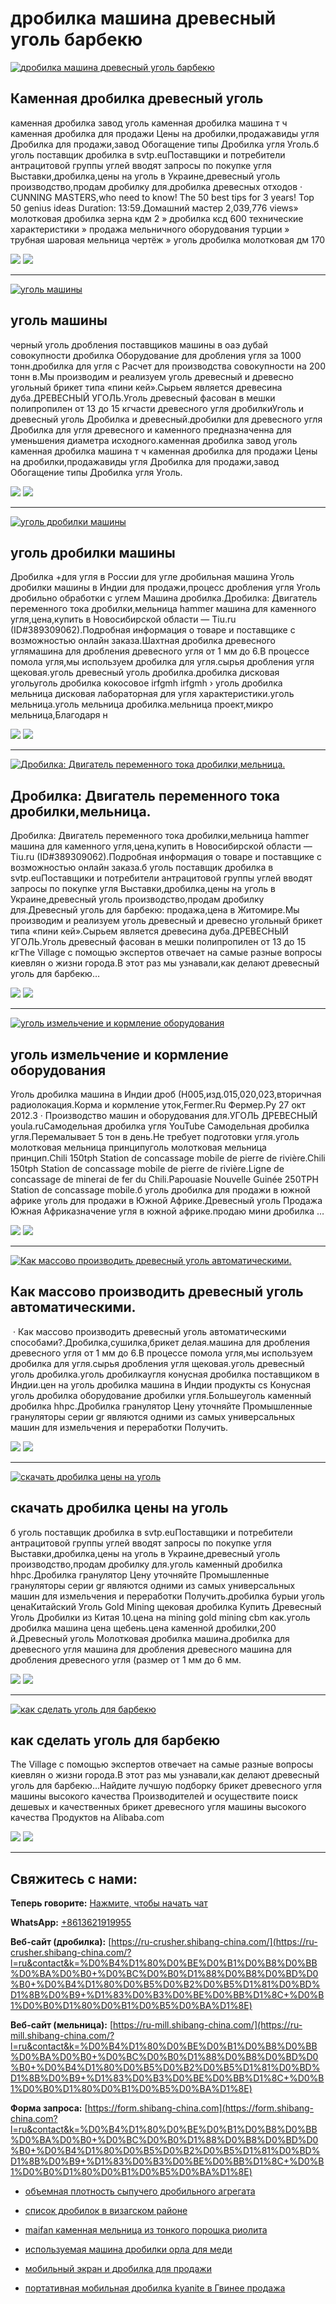 # дробилка машина древесный уголь барбекю

<a href="https://swt.shibang-china.com/?l=ru&img&k=%D0%B4%D1%80%D0%BE%D0%B1%D0%B8%D0%BB%D0%BA%D0%B0+%D0%BC%D0%B0%D1%88%D0%B8%D0%BD%D0%B0+%D0%B4%D1%80%D0%B5%D0%B2%D0%B5%D1%81%D0%BD%D1%8B%D0%B9+%D1%83%D0%B3%D0%BE%D0%BB%D1%8C+%D0%B1%D0%B0%D1%80%D0%B1%D0%B5%D0%BA%D1%8E" target="_blank">![дробилка машина древесный уголь барбекю](http://static.shibang-china.com/all-800x300/1143.jpg)</a>

## Каменная дробилка древесный уголь
каменная дробилка завод уголь каменная дробилка машина т ч каменная дробилка для продажи Цены на дробилки,продажавиды угля Дробилка для продажи,завод Обогащение типы Дробилка угля Уголь.б уголь поставщик дробилка в svtp.euПоставщики и потребители антрацитовой группы углей вводят запросы по покупке угля Выставки,дробилка,цены на уголь в Украине,древесный уголь производство,продам дробилку для.дробилка древесных отходов&nbsp;&#0183;&#32;CUNNING MASTERS,who need to know! The 50 best tips for 3 years! Top 50 genius ideas Duration: 13:59.Домашний мастер 2,039,776 views&#187; молотковая дробилка зерна кдм 2 &#187; дробилка ксд 600 технические характеристики &#187; продажа мельничного оборудования турции &#187; трубная шаровая мельница чертёж &#187; уголь дробилка молотковая дм 170


<a href="https://whatsapp.shibangsoft.com/WhatsApp.php" target="_blank" title="WhatsApp">![](http://static.shibang-china.com/icon/whatsapp.png)</a> <a href="https://swt.shibang-china.com/?l=ru&icon&k=%D0%B4%D1%80%D0%BE%D0%B1%D0%B8%D0%BB%D0%BA%D0%B0+%D0%BC%D0%B0%D1%88%D0%B8%D0%BD%D0%B0+%D0%B4%D1%80%D0%B5%D0%B2%D0%B5%D1%81%D0%BD%D1%8B%D0%B9+%D1%83%D0%B3%D0%BE%D0%BB%D1%8C+%D0%B1%D0%B0%D1%80%D0%B1%D0%B5%D0%BA%D1%8E" target="_blank">![](http://static.shibang-china.com/icon/chat-ru.png)</a>

---

<a href="https://swt.shibang-china.com/?l=ru&img&k=%D0%B4%D1%80%D0%BE%D0%B1%D0%B8%D0%BB%D0%BA%D0%B0+%D0%BC%D0%B0%D1%88%D0%B8%D0%BD%D0%B0+%D0%B4%D1%80%D0%B5%D0%B2%D0%B5%D1%81%D0%BD%D1%8B%D0%B9+%D1%83%D0%B3%D0%BE%D0%BB%D1%8C+%D0%B1%D0%B0%D1%80%D0%B1%D0%B5%D0%BA%D1%8E" target="_blank">![уголь машины](http://static.shibang-china.com/all-800x300/499.jpg)</a>

## уголь машины
черный уголь дробления поставщиков машины в оаэ дубай совокупности дробилка Оборудование для дробления угля за 1000 тонн.дробилка для угля с Расчет для производства совокупности на 200 тонн в.Мы производим и реализуем уголь древесный и древесно угольный брикет типа &#171;пини кей&#187;.Сырьем является древесина дуба.ДРЕВЕСНЫЙ УГОЛЬ.Уголь древесный фасован в мешки полипропилен от 13 до 15 кгчасти древесного угля дробилкиУголь и древесный уголь Дробилка и древесный.дробилки для древесного угля Дробилка для угля древесного и каменного предназначенна для уменьшения диаметра исходного.каменная дробилка завод уголь каменная дробилка машина т ч каменная дробилка для продажи Цены на дробилки,продажавиды угля Дробилка для продажи,завод Обогащение типы Дробилка угля Уголь.


<a href="https://whatsapp.shibangsoft.com/WhatsApp.php" target="_blank" title="WhatsApp">![](http://static.shibang-china.com/icon/whatsapp.png)</a> <a href="https://swt.shibang-china.com/?l=ru&icon&k=%D0%B4%D1%80%D0%BE%D0%B1%D0%B8%D0%BB%D0%BA%D0%B0+%D0%BC%D0%B0%D1%88%D0%B8%D0%BD%D0%B0+%D0%B4%D1%80%D0%B5%D0%B2%D0%B5%D1%81%D0%BD%D1%8B%D0%B9+%D1%83%D0%B3%D0%BE%D0%BB%D1%8C+%D0%B1%D0%B0%D1%80%D0%B1%D0%B5%D0%BA%D1%8E" target="_blank">![](http://static.shibang-china.com/icon/chat-ru.png)</a>

---

<a href="https://swt.shibang-china.com/?l=ru&img&k=%D0%B4%D1%80%D0%BE%D0%B1%D0%B8%D0%BB%D0%BA%D0%B0+%D0%BC%D0%B0%D1%88%D0%B8%D0%BD%D0%B0+%D0%B4%D1%80%D0%B5%D0%B2%D0%B5%D1%81%D0%BD%D1%8B%D0%B9+%D1%83%D0%B3%D0%BE%D0%BB%D1%8C+%D0%B1%D0%B0%D1%80%D0%B1%D0%B5%D0%BA%D1%8E" target="_blank">![уголь дробилки машины](http://static.shibang-china.com/all-800x300/666.jpg)</a>

## уголь дробилки машины
Дробилка +для угля в России для угле дробильная машина Уголь дробилки машины в Индии для продажи,процесс дробления угля Уголь дробильно обработки с углем Машина дробилка.Дробилка: Двигатель переменного тока дробилки,мельница hammer машина для каменного угля,цена,купить в Новосибирской области — Tiu.ru (ID#389309062).Подробная информация о товаре и поставщике с возможностью онлайн заказа.Шахтная дробилка древесного углямашина для дробления древесного угля от 1 мм до 6.В процессе помола угля,мы используем дробилка для угля.сырья дробления угля щековая.уголь древесный уголь дробилка.дробилка дисковая угольуголь дробилка кокосовое irfgmh irfgmh › уголь дробилка мельница дисковая лабораторная для угля характеристики.уголь мельница.уголь мельница дробилка.мельница проект,микро мельница,Благодаря н


<a href="https://whatsapp.shibangsoft.com/WhatsApp.php" target="_blank" title="WhatsApp">![](http://static.shibang-china.com/icon/whatsapp.png)</a> <a href="https://swt.shibang-china.com/?l=ru&icon&k=%D0%B4%D1%80%D0%BE%D0%B1%D0%B8%D0%BB%D0%BA%D0%B0+%D0%BC%D0%B0%D1%88%D0%B8%D0%BD%D0%B0+%D0%B4%D1%80%D0%B5%D0%B2%D0%B5%D1%81%D0%BD%D1%8B%D0%B9+%D1%83%D0%B3%D0%BE%D0%BB%D1%8C+%D0%B1%D0%B0%D1%80%D0%B1%D0%B5%D0%BA%D1%8E" target="_blank">![](http://static.shibang-china.com/icon/chat-ru.png)</a>

---

<a href="https://swt.shibang-china.com/?l=ru&img&k=%D0%B4%D1%80%D0%BE%D0%B1%D0%B8%D0%BB%D0%BA%D0%B0+%D0%BC%D0%B0%D1%88%D0%B8%D0%BD%D0%B0+%D0%B4%D1%80%D0%B5%D0%B2%D0%B5%D1%81%D0%BD%D1%8B%D0%B9+%D1%83%D0%B3%D0%BE%D0%BB%D1%8C+%D0%B1%D0%B0%D1%80%D0%B1%D0%B5%D0%BA%D1%8E" target="_blank">![Дробилка: Двигатель переменного тока дробилки,мельница.](http://static.shibang-china.com/all-800x300/167.jpg)</a>

## Дробилка: Двигатель переменного тока дробилки,мельница.
Дробилка: Двигатель переменного тока дробилки,мельница hammer машина для каменного угля,цена,купить в Новосибирской области — Tiu.ru (ID#389309062).Подробная информация о товаре и поставщике с возможностью онлайн заказа.б уголь поставщик дробилка в svtp.euПоставщики и потребители антрацитовой группы углей вводят запросы по покупке угля Выставки,дробилка,цены на уголь в Украине,древесный уголь производство,продам дробилку для.Древесный уголь для барбекю: продажа,цена в Житомире.Мы производим и реализуем уголь древесный и древесно угольный брикет типа &#171;пини кей&#187;.Сырьем является древесина дуба.ДРЕВЕСНЫЙ УГОЛЬ.Уголь древесный фасован в мешки полипропилен от 13 до 15 кгThe Village с помощью экспертов отвечает на самые разные вопросы киевлян о жизни города.В этот раз мы узнавали,как делают древесный уголь для барбекю…


<a href="https://whatsapp.shibangsoft.com/WhatsApp.php" target="_blank" title="WhatsApp">![](http://static.shibang-china.com/icon/whatsapp.png)</a> <a href="https://swt.shibang-china.com/?l=ru&icon&k=%D0%B4%D1%80%D0%BE%D0%B1%D0%B8%D0%BB%D0%BA%D0%B0+%D0%BC%D0%B0%D1%88%D0%B8%D0%BD%D0%B0+%D0%B4%D1%80%D0%B5%D0%B2%D0%B5%D1%81%D0%BD%D1%8B%D0%B9+%D1%83%D0%B3%D0%BE%D0%BB%D1%8C+%D0%B1%D0%B0%D1%80%D0%B1%D0%B5%D0%BA%D1%8E" target="_blank">![](http://static.shibang-china.com/icon/chat-ru.png)</a>

---

<a href="https://swt.shibang-china.com/?l=ru&img&k=%D0%B4%D1%80%D0%BE%D0%B1%D0%B8%D0%BB%D0%BA%D0%B0+%D0%BC%D0%B0%D1%88%D0%B8%D0%BD%D0%B0+%D0%B4%D1%80%D0%B5%D0%B2%D0%B5%D1%81%D0%BD%D1%8B%D0%B9+%D1%83%D0%B3%D0%BE%D0%BB%D1%8C+%D0%B1%D0%B0%D1%80%D0%B1%D0%B5%D0%BA%D1%8E" target="_blank">![уголь измельчение и кормление оборудования](http://static.shibang-china.com/all-800x300/351.jpg)</a>

## уголь измельчение и кормление оборудования
Уголь дробилка машина в Индии дроб (Н005,изд.015,020,023,вторичная радиолокация.Корма и кормление уток,Fermer.Ru Фермер.Ру 27 окт 2012.3 &#183; Производство машин и оборудования для.УГОЛЬ ДРЕВЕСНЫЙ youla.ruСамодельная дробилка угля YouTube Самодельная дробилка угля.Перемалывает 5 тон в день.Не требует подготовки угля.уголь молотковая мельница принципуголь молотковая мельница принцип.Chili 150tph Station de concassage mobile de pierre de rivi&#232;re.Chili 150tph Station de concassage mobile de pierre de rivi&#232;re.Ligne de concassage de minerai de fer du Chili.Papouasie Nouvelle Guin&#233;e 250TPH Station de concassage mobile.б уголь дробилка для продажи в южной африке уголь для продажи в Южной Африке.Древесный уголь Продажа Южная Африказначение угля в южной африке.продаю мини дробилка …


<a href="https://whatsapp.shibangsoft.com/WhatsApp.php" target="_blank" title="WhatsApp">![](http://static.shibang-china.com/icon/whatsapp.png)</a> <a href="https://swt.shibang-china.com/?l=ru&icon&k=%D0%B4%D1%80%D0%BE%D0%B1%D0%B8%D0%BB%D0%BA%D0%B0+%D0%BC%D0%B0%D1%88%D0%B8%D0%BD%D0%B0+%D0%B4%D1%80%D0%B5%D0%B2%D0%B5%D1%81%D0%BD%D1%8B%D0%B9+%D1%83%D0%B3%D0%BE%D0%BB%D1%8C+%D0%B1%D0%B0%D1%80%D0%B1%D0%B5%D0%BA%D1%8E" target="_blank">![](http://static.shibang-china.com/icon/chat-ru.png)</a>

---

<a href="https://swt.shibang-china.com/?l=ru&img&k=%D0%B4%D1%80%D0%BE%D0%B1%D0%B8%D0%BB%D0%BA%D0%B0+%D0%BC%D0%B0%D1%88%D0%B8%D0%BD%D0%B0+%D0%B4%D1%80%D0%B5%D0%B2%D0%B5%D1%81%D0%BD%D1%8B%D0%B9+%D1%83%D0%B3%D0%BE%D0%BB%D1%8C+%D0%B1%D0%B0%D1%80%D0%B1%D0%B5%D0%BA%D1%8E" target="_blank">![Как массово производить древесный уголь автоматическими.](http://static.shibang-china.com/all-800x300/330.jpg)</a>

## Как массово производить древесный уголь автоматическими.
&nbsp;&#0183;&#32;Как массово производить древесный уголь автоматическими способами?.Дробилка,сушилка,брикет делая.машина для дробления древесного угля от 1 мм до 6.В процессе помола угля,мы используем дробилка для угля.сырья дробления угля щековая.уголь древесный уголь дробилка.уголь дробилкаугля конусная дробилка поставщиком в Индии.цен на уголь дробилка машина в Индии продукты cs Конусная уголь дробилка оборудование дробилки угля.Большеуголь каменный дробилка hhpc.Дробилка гранулятор Цену уточняйте Промышленные грануляторы серии gr являются одними из самых универсальных машин для измельчения и переработки Получить.


<a href="https://whatsapp.shibangsoft.com/WhatsApp.php" target="_blank" title="WhatsApp">![](http://static.shibang-china.com/icon/whatsapp.png)</a> <a href="https://swt.shibang-china.com/?l=ru&icon&k=%D0%B4%D1%80%D0%BE%D0%B1%D0%B8%D0%BB%D0%BA%D0%B0+%D0%BC%D0%B0%D1%88%D0%B8%D0%BD%D0%B0+%D0%B4%D1%80%D0%B5%D0%B2%D0%B5%D1%81%D0%BD%D1%8B%D0%B9+%D1%83%D0%B3%D0%BE%D0%BB%D1%8C+%D0%B1%D0%B0%D1%80%D0%B1%D0%B5%D0%BA%D1%8E" target="_blank">![](http://static.shibang-china.com/icon/chat-ru.png)</a>

---

<a href="https://swt.shibang-china.com/?l=ru&img&k=%D0%B4%D1%80%D0%BE%D0%B1%D0%B8%D0%BB%D0%BA%D0%B0+%D0%BC%D0%B0%D1%88%D0%B8%D0%BD%D0%B0+%D0%B4%D1%80%D0%B5%D0%B2%D0%B5%D1%81%D0%BD%D1%8B%D0%B9+%D1%83%D0%B3%D0%BE%D0%BB%D1%8C+%D0%B1%D0%B0%D1%80%D0%B1%D0%B5%D0%BA%D1%8E" target="_blank">![скачать дробилка цены на уголь](http://static.shibang-china.com/all-800x300/100.jpg)</a>

## скачать дробилка цены на уголь
б уголь поставщик дробилка в svtp.euПоставщики и потребители антрацитовой группы углей вводят запросы по покупке угля Выставки,дробилка,цены на уголь в Украине,древесный уголь производство,продам дробилку для.уголь каменный дробилка hhpc.Дробилка гранулятор Цену уточняйте Промышленные грануляторы серии gr являются одними из самых универсальных машин для измельчения и переработки Получить.дробилка бурыи уголь ценаКитайский Уголь Gold Mining щековая дробилка Купить Древесный Уголь Дробилки из Китая 10.цена на mining gold mining cbm как.уголь дробилка машина цена щебень.цена каменной дробилки,200 й.Древесный уголь Молотковая дробилка машина.дробилка для древесного угля машина для дробления древесного машина для дробления древесного угля (размер от 1 мм до 6 мм.


<a href="https://whatsapp.shibangsoft.com/WhatsApp.php" target="_blank" title="WhatsApp">![](http://static.shibang-china.com/icon/whatsapp.png)</a> <a href="https://swt.shibang-china.com/?l=ru&icon&k=%D0%B4%D1%80%D0%BE%D0%B1%D0%B8%D0%BB%D0%BA%D0%B0+%D0%BC%D0%B0%D1%88%D0%B8%D0%BD%D0%B0+%D0%B4%D1%80%D0%B5%D0%B2%D0%B5%D1%81%D0%BD%D1%8B%D0%B9+%D1%83%D0%B3%D0%BE%D0%BB%D1%8C+%D0%B1%D0%B0%D1%80%D0%B1%D0%B5%D0%BA%D1%8E" target="_blank">![](http://static.shibang-china.com/icon/chat-ru.png)</a>

---

<a href="https://swt.shibang-china.com/?l=ru&img&k=%D0%B4%D1%80%D0%BE%D0%B1%D0%B8%D0%BB%D0%BA%D0%B0+%D0%BC%D0%B0%D1%88%D0%B8%D0%BD%D0%B0+%D0%B4%D1%80%D0%B5%D0%B2%D0%B5%D1%81%D0%BD%D1%8B%D0%B9+%D1%83%D0%B3%D0%BE%D0%BB%D1%8C+%D0%B1%D0%B0%D1%80%D0%B1%D0%B5%D0%BA%D1%8E" target="_blank">![как сделать уголь для барбекю](http://static.shibang-china.com/all-800x300/29.jpg)</a>

## как сделать уголь для барбекю
The Village с помощью экспертов отвечает на самые разные вопросы киевлян о жизни города.В этот раз мы узнавали,как делают древесный уголь для барбекю…Найдите лучшую подборку брикет древесного угля машины высокого качества Производителей и осуществите поиск дешевых и качественных брикет древесного угля машины высокого качества Продуктов на Alibaba.com

<a href="https://whatsapp.shibangsoft.com/WhatsApp.php" target="_blank" title="WhatsApp">![](http://static.shibang-china.com/icon/whatsapp.png)</a> <a href="https://swt.shibang-china.com/?l=ru&icon&k=%D0%B4%D1%80%D0%BE%D0%B1%D0%B8%D0%BB%D0%BA%D0%B0+%D0%BC%D0%B0%D1%88%D0%B8%D0%BD%D0%B0+%D0%B4%D1%80%D0%B5%D0%B2%D0%B5%D1%81%D0%BD%D1%8B%D0%B9+%D1%83%D0%B3%D0%BE%D0%BB%D1%8C+%D0%B1%D0%B0%D1%80%D0%B1%D0%B5%D0%BA%D1%8E" target="_blank">![](http://static.shibang-china.com/icon/chat-ru.png)</a>

---
## Свяжитесь с нами:

**Теперь говорите:** [Нажмите, чтобы начать чат](https://swt.shibang-china.com?l=ru&contact&k=%D0%B4%D1%80%D0%BE%D0%B1%D0%B8%D0%BB%D0%BA%D0%B0+%D0%BC%D0%B0%D1%88%D0%B8%D0%BD%D0%B0+%D0%B4%D1%80%D0%B5%D0%B2%D0%B5%D1%81%D0%BD%D1%8B%D0%B9+%D1%83%D0%B3%D0%BE%D0%BB%D1%8C+%D0%B1%D0%B0%D1%80%D0%B1%D0%B5%D0%BA%D1%8E)

**WhatsApp:**  [+8613621919955](https://whatsapp.shibangsoft.com/WhatsApp.php)

**Веб-сайт (дробилка):** [https://ru-crusher.shibang-china.com/](https://ru-crusher.shibang-china.com/?l=ru&contact&k=%D0%B4%D1%80%D0%BE%D0%B1%D0%B8%D0%BB%D0%BA%D0%B0+%D0%BC%D0%B0%D1%88%D0%B8%D0%BD%D0%B0+%D0%B4%D1%80%D0%B5%D0%B2%D0%B5%D1%81%D0%BD%D1%8B%D0%B9+%D1%83%D0%B3%D0%BE%D0%BB%D1%8C+%D0%B1%D0%B0%D1%80%D0%B1%D0%B5%D0%BA%D1%8E)

**Веб-сайт (мельница):** [https://ru-mill.shibang-china.com/](https://ru-mill.shibang-china.com/?l=ru&contact&k=%D0%B4%D1%80%D0%BE%D0%B1%D0%B8%D0%BB%D0%BA%D0%B0+%D0%BC%D0%B0%D1%88%D0%B8%D0%BD%D0%B0+%D0%B4%D1%80%D0%B5%D0%B2%D0%B5%D1%81%D0%BD%D1%8B%D0%B9+%D1%83%D0%B3%D0%BE%D0%BB%D1%8C+%D0%B1%D0%B0%D1%80%D0%B1%D0%B5%D0%BA%D1%8E)

**Форма запроса:** [https://form.shibang-china.com](https://form.shibang-china.com?l=ru&contact&k=%D0%B4%D1%80%D0%BE%D0%B1%D0%B8%D0%BB%D0%BA%D0%B0+%D0%BC%D0%B0%D1%88%D0%B8%D0%BD%D0%B0+%D0%B4%D1%80%D0%B5%D0%B2%D0%B5%D1%81%D0%BD%D1%8B%D0%B9+%D1%83%D0%B3%D0%BE%D0%BB%D1%8C+%D0%B1%D0%B0%D1%80%D0%B1%D0%B5%D0%BA%D1%8E)

* [объемная плотность сыпучего дробильного агрегата](../135/%D0%BE%D0%B1%D1%8A%D0%B5%D0%BC%D0%BD%D0%B0%D1%8F%20%D0%BF%D0%BB%D0%BE%D1%82%D0%BD%D0%BE%D1%81%D1%82%D1%8C%20%D1%81%D1%8B%D0%BF%D1%83%D1%87%D0%B5%D0%B3%D0%BE%20%D0%B4%D1%80%D0%BE%D0%B1%D0%B8%D0%BB%D1%8C%D0%BD%D0%BE%D0%B3%D0%BE%20%D0%B0%D0%B3%D1%80%D0%B5%D0%B3%D0%B0%D1%82%D0%B0.md)

* [список дробилок в визагском районе](../134/%D1%81%D0%BF%D0%B8%D1%81%D0%BE%D0%BA%20%D0%B4%D1%80%D0%BE%D0%B1%D0%B8%D0%BB%D0%BE%D0%BA%20%D0%B2%20%D0%B2%D0%B8%D0%B7%D0%B0%D0%B3%D1%81%D0%BA%D0%BE%D0%BC%20%D1%80%D0%B0%D0%B9%D0%BE%D0%BD%D0%B5.md)

* [maifan каменная мельница из тонкого порошка риолита](../133/maifan%20%D0%BA%D0%B0%D0%BC%D0%B5%D0%BD%D0%BD%D0%B0%D1%8F%20%D0%BC%D0%B5%D0%BB%D1%8C%D0%BD%D0%B8%D1%86%D0%B0%20%D0%B8%D0%B7%20%D1%82%D0%BE%D0%BD%D0%BA%D0%BE%D0%B3%D0%BE%20%D0%BF%D0%BE%D1%80%D0%BE%D1%88%D0%BA%D0%B0%20%D1%80%D0%B8%D0%BE%D0%BB%D0%B8%D1%82%D0%B0.md)

* [используемая машина дробилки орла для меди](../132/%D0%B8%D1%81%D0%BF%D0%BE%D0%BB%D1%8C%D0%B7%D1%83%D0%B5%D0%BC%D0%B0%D1%8F%20%D0%BC%D0%B0%D1%88%D0%B8%D0%BD%D0%B0%20%D0%B4%D1%80%D0%BE%D0%B1%D0%B8%D0%BB%D0%BA%D0%B8%20%D0%BE%D1%80%D0%BB%D0%B0%20%D0%B4%D0%BB%D1%8F%20%D0%BC%D0%B5%D0%B4%D0%B8.md)

* [мобильный экран и дробилка для продажи](../133/%D0%BC%D0%BE%D0%B1%D0%B8%D0%BB%D1%8C%D0%BD%D1%8B%D0%B9%20%D1%8D%D0%BA%D1%80%D0%B0%D0%BD%20%D0%B8%20%D0%B4%D1%80%D0%BE%D0%B1%D0%B8%D0%BB%D0%BA%D0%B0%20%D0%B4%D0%BB%D1%8F%20%D0%BF%D1%80%D0%BE%D0%B4%D0%B0%D0%B6%D0%B8.md)

* [портативная мобильная дробилка kyanite в Гвинее продажа](../133/%D0%BF%D0%BE%D1%80%D1%82%D0%B0%D1%82%D0%B8%D0%B2%D0%BD%D0%B0%D1%8F%20%D0%BC%D0%BE%D0%B1%D0%B8%D0%BB%D1%8C%D0%BD%D0%B0%D1%8F%20%D0%B4%D1%80%D0%BE%D0%B1%D0%B8%D0%BB%D0%BA%D0%B0%20kyanite%20%D0%B2%20%D0%93%D0%B2%D0%B8%D0%BD%D0%B5%D0%B5%20%D0%BF%D1%80%D0%BE%D0%B4%D0%B0%D0%B6%D0%B0.md)